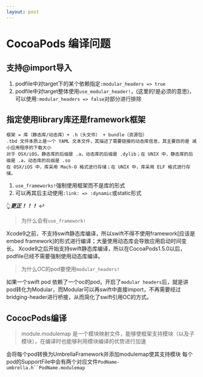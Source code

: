 ```yaml
---
layout: post
---
```


#  CocoaPods 编译问题

## 支持@import导入
1. podfile中对target下的某个依赖指定`:modular_headers => true`
2. podfile中对target整体使用`use_modular_header!`，(这里的!是必须的意思)，可以使用`:modular_headers => false`对部分进行排除


## 指定使用library库还是framework框架
```
框架 = 库（静态库/动态库）+ .h（头文件） + bundle（资源包）
.tbd 文件本质上是一个 YAML 文本文件，其描述了需要链接的动态库信息，其主要目的是 减小应用程序的下载大小
对于 OSX/iOS，静态库的后缀是 .a，动态库的后缀是 .dylib；在 UNIX 中，静态库的后缀是 .a，动态库的后缀是 .so
在 OSX/iOS 中，库采用 Mach-O 格式进行存储；在 UNIX 中，库采用 ELF 格式进行存储。
```
1. `use_frameworks!`强制使用框架而不是库的形式
2. 可以再其后主动使用`:link: => :dynamic`或static形式

👆***更正！！！*** ↩️
> 为什么会有`use_framework!`

Xcode9之前，不支持swift静态库编译，所以swift不得不使用framework[应该是embed framework]的形式进行编译；大量使用动态库会导致应用启动时间变长。
Xcode9之后开始支持swift静态库编译，所以在CocoaPods1.5.0以后，podfile已经不需要强制使用动态库编译。

> 为什么OC的pod要使用`modular_headers!`

如果一个swift pod 依赖了一个oc的pod，开启了`modular headers`后，就是讲pod转化为Modular，而Modular可以再swift中直接import，不再需要经过bridging-header进行桥接，从而简化了swift引用OC的方式。


## CococPods编译
> module.modulemap 是一个模块映射文件，能够使框架支持模块（以及子模块），在编译时也能够利用模块编译的优势进行加速

会将每个pod转换为UmbrellaFramework并添加modulemap使其支持模块
每个pod的SupportFile中会有两个对应文件`PodName-umbrella.h``PodName.modulemap`

